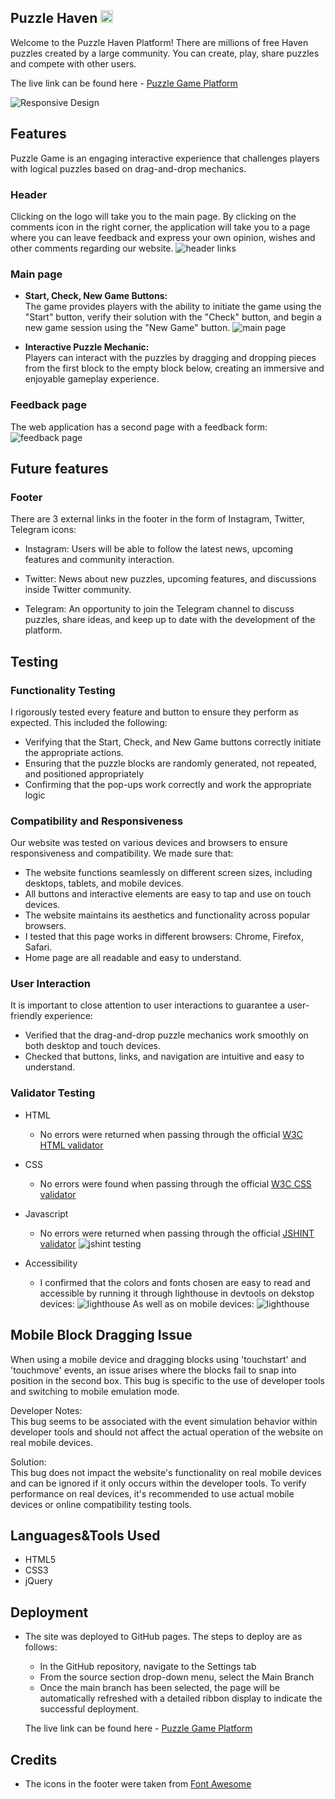  ## Puzzle Haven <img src="assets/img/logo.jpg" width="20" height="20" />

Welcome to the Puzzle Haven Platform! There are millions of free Haven puzzles created by a large community. You can create, play, share puzzles and compete with other users.  

The live link can be found here - [Puzzle Game Platform](https://anestezia-zip.github.io/Puzzle-game/)

![Responsive Design](assets/img/puzzle-am-i-responsive.jpg)

## Features 
Puzzle Game is an engaging interactive experience that challenges players with logical puzzles based on drag-and-drop mechanics.

### Header
Clicking on the logo will take you to the main page. By clicking on the comments icon in the right corner, the application will take you to a page where you can leave feedback and express your own opinion, wishes and other comments regarding our website.
![header  links](assets/img/header-links.jpg)

### Main page
- __Start, Check, New Game Buttons:__  
The game provides players with the ability to initiate the game using the "Start" button, verify their solution with the "Check" button, and begin a new game session using the "New Game" button.
![main page](assets/img/readme-screenshot.jpg)

- __Interactive Puzzle Mechanic:__  
Players can interact with the puzzles by dragging and dropping pieces from the first block to the empty block below, creating an immersive and enjoyable gameplay experience.  

### Feedback page
The web application has a second page with a feedback form:
![feedback page](assets/img/feedback-page.jpg)

## Future features
### Footer
There are 3 external links in the footer in the form of Instagram, Twitter, Telegram icons:

- Instagram: Users will be able to follow the latest news, upcoming features and community interaction.

- Twitter: News about new puzzles, upcoming features, and discussions inside Twitter community.

- Telegram: An opportunity to join the Telegram channel to discuss puzzles, share ideas, and keep up to date with the development of the platform.

## Testing 
### Functionality Testing

I rigorously tested every feature and button to ensure they perform as expected. This included the following:

- Verifying that the Start, Check, and New Game buttons correctly initiate the appropriate actions.
- Ensuring that the puzzle blocks are randomly generated, not repeated, and positioned appropriately 
- Confirming that the pop-ups work correctly and work the appropriate logic
### Compatibility and Responsiveness
Our website was tested on various devices and browsers to ensure responsiveness and compatibility. We made sure that:

- The website functions seamlessly on different screen sizes, including desktops, tablets, and mobile devices.
- All buttons and interactive elements are easy to tap and use on touch devices.
- The website maintains its aesthetics and functionality across popular browsers.
- I tested that this page works in different browsers: Chrome, Firefox, Safari.
- Home page are all readable and easy to understand.
### User Interaction
It is important to close attention to user interactions to guarantee a user-friendly experience:

- Verified that the drag-and-drop puzzle mechanics work smoothly on both desktop and touch devices.
- Checked that buttons, links, and navigation are intuitive and easy to understand.

### Validator Testing 
- HTML
  - No errors were returned when passing through the official [W3C HTML validator](https://validator.w3.org/nu/?doc=https%3A%2F%2Fanestezia-zip.github.io%2FPuzzle-game%2F)
- CSS
  - No errors were found when passing through the official [W3C CSS validator](https://jigsaw.w3.org/css-validator/validator?uri=https%3A%2F%2Fanestezia-zip.github.io%2FPuzzle-game%2F&profile=css3svg&usermedium=all&warning=1&vextwarning=&lang=en)
- Javascript
  - No errors were returned when passing through the official [JSHINT validator](https://jshint.com/)
![jshint testing](assets/img/jshint-testing.jpg)

- Accessibility
    - I confirmed that the colors and fonts chosen are easy to read and accessible by running it through lighthouse in devtools on dekstop devices: 
![lighthouse](assets/img/puzzle-lighthouse-dekstop.jpg)
As well as on mobile devices:
![lighthouse](assets/img/puzzle-lighthouse-mobile.jpg)

## Mobile Block Dragging Issue
When using a mobile device and dragging blocks using 'touchstart' and 'touchmove' events, an issue arises where the blocks fail to snap into position in the second box. This bug is specific to the use of developer tools and switching to mobile emulation mode.  

Developer Notes:  
This bug seems to be associated with the event simulation behavior within developer tools and should not affect the actual operation of the website on real mobile devices.

Solution:  
This bug does not impact the website's functionality on real mobile devices and can be ignored if it only occurs within the developer tools. To verify performance on real devices, it's recommended to use actual mobile devices or online compatibility testing tools.

## Languages&Tools Used

- HTML5
- CSS3
- jQuery

## Deployment 

- The site was deployed to GitHub pages. The steps to deploy are as follows: 
  - In the GitHub repository, navigate to the Settings tab 
  - From the source section drop-down menu, select the Main Branch
  - Once the main branch has been selected, the page will be automatically refreshed with a detailed ribbon display to indicate the successful deployment.
  
  The live link can be found here - [Puzzle Game Platform](https://anestezia-zip.github.io/Puzzle-game/)

## Credits 

- The icons in the footer were taken from [Font Awesome](https://fontawesome.com/)
